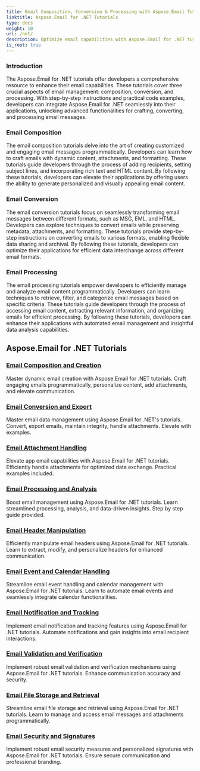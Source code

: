 ```yaml
---
title: Email Composition, Conversion & Processing with Aspose.Email Tutorials 
linktitle: Aspose.Email for .NET Tutorials
type: docs
weight: 10
url: /net/
description: Optimize email capabilities with Aspose.Email for .NET tutorials. Learn composition, conversion, and processing for advanced email management.
is_root: true
---
```


### Introduction

The Aspose.Email for .NET tutorials offer developers a comprehensive resource to enhance their email capabilities. These tutorials cover three crucial aspects of email management: composition, conversion, and processing. With step-by-step instructions and practical code examples, developers can integrate Aspose.Email for .NET seamlessly into their applications, unlocking advanced functionalities for crafting, converting, and processing email messages.

### Email Composition

The email composition tutorials delve into the art of creating customized and engaging email messages programmatically. Developers can learn how to craft emails with dynamic content, attachments, and formatting. These tutorials guide developers through the process of adding recipients, setting subject lines, and incorporating rich text and HTML content. By following these tutorials, developers can elevate their applications by offering users the ability to generate personalized and visually appealing email content.

### Email Conversion

The email conversion tutorials focus on seamlessly transforming email messages between different formats, such as MSG, EML, and HTML. Developers can explore techniques to convert emails while preserving metadata, attachments, and formatting. These tutorials provide step-by-step instructions on converting emails to various formats, enabling flexible data sharing and archival. By following these tutorials, developers can optimize their applications for efficient data interchange across different email formats.

### Email Processing

The email processing tutorials empower developers to efficiently manage and analyze email content programmatically. Developers can learn techniques to retrieve, filter, and categorize email messages based on specific criteria. These tutorials guide developers through the process of accessing email content, extracting relevant information, and organizing emails for efficient processing. By following these tutorials, developers can enhance their applications with automated email management and insightful data analysis capabilities.

## Aspose.Email for .NET Tutorials
### [Email Composition and Creation](./email-composition-and-creation/)
Master dynamic email creation with Aspose.Email for .NET tutorials. Craft engaging emails programmatically, personalize content, add attachments, and elevate communication.
### [Email Conversion and Export](./email-conversion-and-export/)
Master email data management using Aspose.Email for .NET's tutorials. Convert, export emails, maintain integrity, handle attachments. Elevate with examples.
### [Email Attachment Handling](./email-attachment-handling/)
Elevate app email capabilities with Aspose.Email for .NET tutorials. Efficiently handle attachments for optimized data exchange. Practical examples included.
### [Email Processing and Analysis](./email-processing-and-analysis/)
Boost email management using Aspose.Email for .NET tutorials. Learn streamlined processing, analysis, and data-driven insights. Step by step guide provided.
### [Email Header Manipulation](./email-header-manipulation/)
Efficiently manipulate email headers using Aspose.Email for .NET tutorials. Learn to extract, modify, and personalize headers for enhanced communication.
### [Email Event and Calendar Handling](./email-event-and-calendar-handling/)
Streamline email event handling and calendar management with Aspose.Email for .NET tutorials. Learn to automate email events and seamlessly integrate calendar functionalities.
### [Email Notification and Tracking](./email-notification-and-tracking/)
Implement email notification and tracking features using Aspose.Email for .NET tutorials. Automate notifications and gain insights into email recipient interactions.
### [Email Validation and Verification](./email-validation-and-verification/)
Implement robust email validation and verification mechanisms using Aspose.Email for .NET tutorials. Enhance communication accuracy and security.
### [Email File Storage and Retrieval](./email-file-storage-and-retrieval/)
Streamline email file storage and retrieval using Aspose.Email for .NET tutorials. Learn to manage and access email messages and attachments programmatically.
### [Email Security and Signatures](./email-security-and-signatures/)
Implement robust email security measures and personalized signatures with Aspose.Email for .NET tutorials. Ensure secure communication and professional branding.